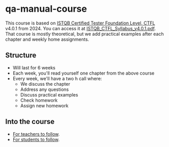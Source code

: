 # qa-manual-course

This course is based on [ISTQB Certified Tester Foundation Level, CTFL](https://www.istqb.org/certifications/certified-tester-foundation-level-ctfl-v4-0/) v4.0.1 from 2024. You can access it at [ISTQB_CTFL_Syllabus_v4.0.1.pdf](docs/ISTQB_CTFL_Syllabus_v4.0.1.pdf).  
That course is mostly theoretical, but we add practical examples after each chapter and weekly home assignments.

## Structure

- Will last for 6 weeks
- Each week, you'll read yourself one chapter from the above course
- Every week, we'll have a two h call where:
  - We discuss the chapter
  - Address any questions
  - Discuss practical examples
  - Check homework
  - Assign new homework

## Into the course

- [For teachers to follow](dosc/teachers.md).
- [For students to follow](docs/students.md).
